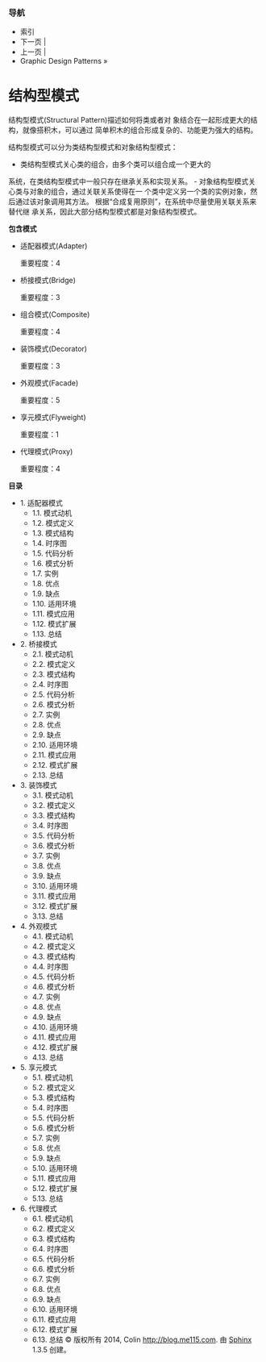 ### 导航

*   索引
*   下一页 |
*   上一页 |
*   Graphic Design Patterns »

 # 结构型模式

结构型模式(Structural Pattern)描述如何将类或者对 象结合在一起形成更大的结构，就像搭积木，可以通过 简单积木的组合形成复杂的、功能更为强大的结构。

结构型模式可以分为类结构型模式和对象结构型模式：

*   类结构型模式关心类的组合，由多个类可以组合成一个更大的

系统，在类结构型模式中一般只存在继承关系和实现关系。 - 对象结构型模式关心类与对象的组合，通过关联关系使得在一 个类中定义另一个类的实例对象，然后通过该对象调用其方法。 根据“合成复用原则”，在系统中尽量使用关联关系来替代继 承关系，因此大部分结构型模式都是对象结构型模式。

**包含模式**

*   适配器模式(Adapter)

    重要程度：4

*   桥接模式(Bridge)

    重要程度：3

*   组合模式(Composite)

    重要程度：4

*   装饰模式(Decorator)

    重要程度：3

*   外观模式(Facade)

    重要程度：5

*   享元模式(Flyweight)

    重要程度：1

*   代理模式(Proxy)

    重要程度：4

**目录**

*   1\. 适配器模式
    *   1.1\. 模式动机
    *   1.2\. 模式定义
    *   1.3\. 模式结构
    *   1.4\. 时序图
    *   1.5\. 代码分析
    *   1.6\. 模式分析
    *   1.7\. 实例
    *   1.8\. 优点
    *   1.9\. 缺点
    *   1.10\. 适用环境
    *   1.11\. 模式应用
    *   1.12\. 模式扩展
    *   1.13\. 总结
*   2\. 桥接模式
    *   2.1\. 模式动机
    *   2.2\. 模式定义
    *   2.3\. 模式结构
    *   2.4\. 时序图
    *   2.5\. 代码分析
    *   2.6\. 模式分析
    *   2.7\. 实例
    *   2.8\. 优点
    *   2.9\. 缺点
    *   2.10\. 适用环境
    *   2.11\. 模式应用
    *   2.12\. 模式扩展
    *   2.13\. 总结
*   3\. 装饰模式
    *   3.1\. 模式动机
    *   3.2\. 模式定义
    *   3.3\. 模式结构
    *   3.4\. 时序图
    *   3.5\. 代码分析
    *   3.6\. 模式分析
    *   3.7\. 实例
    *   3.8\. 优点
    *   3.9\. 缺点
    *   3.10\. 适用环境
    *   3.11\. 模式应用
    *   3.12\. 模式扩展
    *   3.13\. 总结
*   4\. 外观模式
    *   4.1\. 模式动机
    *   4.2\. 模式定义
    *   4.3\. 模式结构
    *   4.4\. 时序图
    *   4.5\. 代码分析
    *   4.6\. 模式分析
    *   4.7\. 实例
    *   4.8\. 优点
    *   4.9\. 缺点
    *   4.10\. 适用环境
    *   4.11\. 模式应用
    *   4.12\. 模式扩展
    *   4.13\. 总结
*   5\. 享元模式
    *   5.1\. 模式动机
    *   5.2\. 模式定义
    *   5.3\. 模式结构
    *   5.4\. 时序图
    *   5.5\. 代码分析
    *   5.6\. 模式分析
    *   5.7\. 实例
    *   5.8\. 优点
    *   5.9\. 缺点
    *   5.10\. 适用环境
    *   5.11\. 模式应用
    *   5.12\. 模式扩展
    *   5.13\. 总结
*   6\. 代理模式
    *   6.1\. 模式动机
    *   6.2\. 模式定义
    *   6.3\. 模式结构
    *   6.4\. 时序图
    *   6.5\. 代码分析
    *   6.6\. 模式分析
    *   6.7\. 实例
    *   6.8\. 优点
    *   6.9\. 缺点
    *   6.10\. 适用环境
    *   6.11\. 模式应用
    *   6.12\. 模式扩展
    *   6.13\. 总结 © 版权所有 2014, Colin http://blog.me115.com. 由 [Sphinx](http://sphinx-doc.org/) 1.3.5 创建。